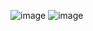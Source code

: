 ![image](https://github.com/MargiShah18/Image_Editor/assets/97111878/1d78bb15-d173-4428-95ed-7ad47b78bd7e)
![image](https://github.com/MargiShah18/Image_Editor/assets/97111878/bf2b5079-6941-4d5a-9275-4d17b14d058f)

